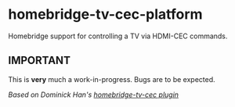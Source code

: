# homebridge-tv-cec-platform

Homebridge support for controlling a TV via HDMI-CEC commands.

## IMPORTANT
This is **very** much a work-in-progress.  Bugs are to be expected.

*Based on Dominick Han's [homebridge-tv-cec plugin](https://github.com/dominick-han/homebridge-tv-cec)*
